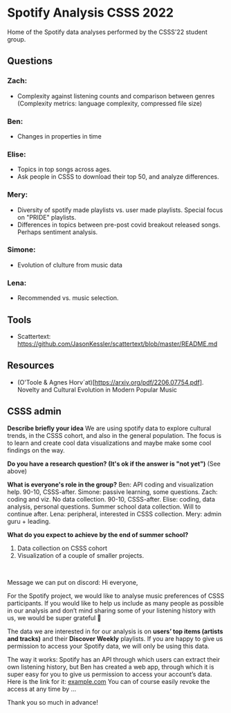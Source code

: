# Spotify Analysis CSSS 2022
Home of the Spotify data analyses performed by the CSSS'22 student group. 


## Questions
### Zach:
- Complexity against listening counts and comparison between genres (Complexity metrics: language complexity, compressed file size)

### Ben: 
- Changes in properties in time

### Elise: 
- Topics in top songs across ages.
- Ask people in CSSS to download their top 50, and analyze differences. 

### Mery: 
- Diversity of spotify made playlists vs. user made playlists. Special focus on "PRIDE" playlists.
- Differences in topics between pre-post covid breakout released songs. Perhaps sentiment analysis.

### Simone: 
- Evolution of clulture from music data

### Lena: 
- Recommended vs. music selection.


## Tools
- Scattertext: https://github.com/JasonKessler/scattertext/blob/master/README.md


## Resources
- (O'Toole & Agnes Horv´at)[https://arxiv.org/pdf/2206.07754.pdf]. Novelty and Cultural Evolution in Modern Popular Music


## CSSS admin
**Describe briefly your idea**
We are using spotify data to explore cultural trends, in the CSSS cohort, and also in the general population. The focus is to learn and create cool data visualizations and maybe make some cool findings on the way. 

**Do you have a research question? (It's ok if the answer is "not yet")**
(See above)

**What is everyone's role in the group?**
Ben: API coding and visualization help. 90-10, CSSS-after.
Simone: passive learning, some questions.
Zach: coding and viz. No data collection. 90-10, CSSS-after. 
Elise: coding, data analysis, personal questions. Summer school data collection. Will to continue after. 
Lena: peripheral, interested in CSSS collection. 
Mery: admin guru + leading. 

**What do you expect to achieve by the end of summer school?**
1. Data collection on CSSS cohort
2. Visualization of a couple of smaller projects.


<br/>

Message we can put on discord:
Hi everyone, 

For the Spotify project, we would like to analyse music preferences of CSSS participants. If you would like to help us include as many people as possible in our analysis and don’t mind sharing some of your listening history with us, we would be super grateful 🙂

The data we are interested in for our analysis is on **users’ top items (artists and tracks)** and their **Discover Weekly** playlists. If you are happy to give us permission to access your Spotify data, we will only be using this data.  

The way it works: Spotify has an API through which users can extract their own listening history, but Ben has created a web app, through which it is super easy for you to give us permission to access your account’s data. Here is the link for it: [example.com](http://example.com) You can of course easily revoke the access at any time by …

Thank you so much in advance!
